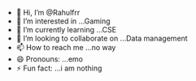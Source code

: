 - 👋 Hi, I’m @Rahulfrr
- 👀 I’m interested in ...Gaming
- 🌱 I’m currently learning ...CSE
- 💞️ I’m looking to collaborate on ...Data management
- 📫 How to reach me ...no way
- 😄 Pronouns: ...emo
- ⚡ Fun fact: ...i am nothing

<!---
Rahulfrr/Rahulfrr is a ✨ special ✨ repository because its `README.md` (this file) appears on your GitHub profile.
You can click the Preview link to take a look at your changes.
--->
